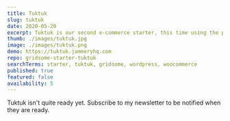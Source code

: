 ```yaml
---
title: Tuktuk
slug: tuktuk
date: 2020-05-20
excerpt: Tuktuk is our second e-commerce starter, this time using the popular WooCommerce and WordPress as a backend. Still in development.
thumb: ./images/tuktuk.jpg
image: ./images/tuktuk.png
demo: https://tuktuk.jammeryhq.com
repo: gridsome-starter-tuktuk
searchTerms: starter, tuktuk, gridsome, wordpress, woocommerce
published: true
featured: false
availability: 5
---
```

Tuktuk isn't quite ready yet. Subscribe to my newsletter to be notified when they are ready.